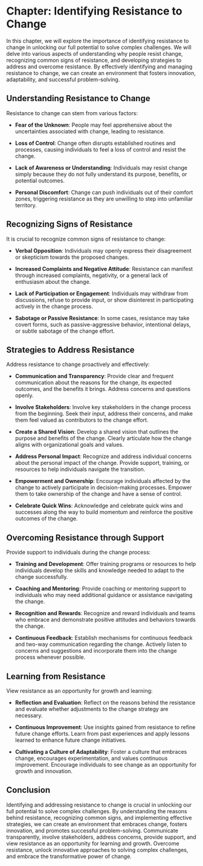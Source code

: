 Chapter: Identifying Resistance to Change
=========================================

In this chapter, we will explore the importance of identifying resistance to change in unlocking our full potential to solve complex challenges. We will delve into various aspects of understanding why people resist change, recognizing common signs of resistance, and developing strategies to address and overcome resistance. By effectively identifying and managing resistance to change, we can create an environment that fosters innovation, adaptability, and successful problem-solving.

Understanding Resistance to Change
----------------------------------

Resistance to change can stem from various factors:

* **Fear of the Unknown**: People may feel apprehensive about the uncertainties associated with change, leading to resistance.

* **Loss of Control**: Change often disrupts established routines and processes, causing individuals to feel a loss of control and resist the change.

* **Lack of Awareness or Understanding**: Individuals may resist change simply because they do not fully understand its purpose, benefits, or potential outcomes.

* **Personal Discomfort**: Change can push individuals out of their comfort zones, triggering resistance as they are unwilling to step into unfamiliar territory.

Recognizing Signs of Resistance
-------------------------------

It is crucial to recognize common signs of resistance to change:

* **Verbal Opposition**: Individuals may openly express their disagreement or skepticism towards the proposed changes.

* **Increased Complaints and Negative Attitude**: Resistance can manifest through increased complaints, negativity, or a general lack of enthusiasm about the change.

* **Lack of Participation or Engagement**: Individuals may withdraw from discussions, refuse to provide input, or show disinterest in participating actively in the change process.

* **Sabotage or Passive Resistance**: In some cases, resistance may take covert forms, such as passive-aggressive behavior, intentional delays, or subtle sabotage of the change effort.

Strategies to Address Resistance
--------------------------------

Address resistance to change proactively and effectively:

* **Communication and Transparency**: Provide clear and frequent communication about the reasons for the change, its expected outcomes, and the benefits it brings. Address concerns and questions openly.

* **Involve Stakeholders**: Involve key stakeholders in the change process from the beginning. Seek their input, address their concerns, and make them feel valued as contributors to the change effort.

* **Create a Shared Vision**: Develop a shared vision that outlines the purpose and benefits of the change. Clearly articulate how the change aligns with organizational goals and values.

* **Address Personal Impact**: Recognize and address individual concerns about the personal impact of the change. Provide support, training, or resources to help individuals navigate the transition.

* **Empowerment and Ownership**: Encourage individuals affected by the change to actively participate in decision-making processes. Empower them to take ownership of the change and have a sense of control.

* **Celebrate Quick Wins**: Acknowledge and celebrate quick wins and successes along the way to build momentum and reinforce the positive outcomes of the change.

Overcoming Resistance through Support
-------------------------------------

Provide support to individuals during the change process:

* **Training and Development**: Offer training programs or resources to help individuals develop the skills and knowledge needed to adapt to the change successfully.

* **Coaching and Mentoring**: Provide coaching or mentoring support to individuals who may need additional guidance or assistance navigating the change.

* **Recognition and Rewards**: Recognize and reward individuals and teams who embrace and demonstrate positive attitudes and behaviors towards the change.

* **Continuous Feedback**: Establish mechanisms for continuous feedback and two-way communication regarding the change. Actively listen to concerns and suggestions and incorporate them into the change process whenever possible.

Learning from Resistance
------------------------

View resistance as an opportunity for growth and learning:

* **Reflection and Evaluation**: Reflect on the reasons behind the resistance and evaluate whether adjustments to the change strategy are necessary.

* **Continuous Improvement**: Use insights gained from resistance to refine future change efforts. Learn from past experiences and apply lessons learned to enhance future change initiatives.

* **Cultivating a Culture of Adaptability**: Foster a culture that embraces change, encourages experimentation, and values continuous improvement. Encourage individuals to see change as an opportunity for growth and innovation.

Conclusion
----------

Identifying and addressing resistance to change is crucial in unlocking our full potential to solve complex challenges. By understanding the reasons behind resistance, recognizing common signs, and implementing effective strategies, we can create an environment that embraces change, fosters innovation, and promotes successful problem-solving. Communicate transparently, involve stakeholders, address concerns, provide support, and view resistance as an opportunity for learning and growth. Overcome resistance, unlock innovative approaches to solving complex challenges, and embrace the transformative power of change.
